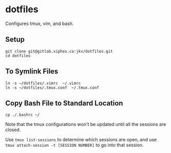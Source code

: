 # dotfiles

Configures tmux, vim, and bash.

## Setup

```
git clone git@gitlab.xiphos.ca:jkv/dotfiles.git
cd dotfiles
```

## To Symlink Files

```
ln -s ~/dotfiles/.vimrc  ~/.vimrc
ln -s ~/dotfiles/.tmux.conf  ~/.tmux.conf
```

## Copy Bash File to Standard Location

```
cp ./.bashrc ~/
```

Note that the tmux configurations won't be updated until all the sessions are closed.

Use `tmux list-sessions` to determine which sessions are open, and use `tmux attach-session -t [SESSION NUMBER]` to go into that session.
